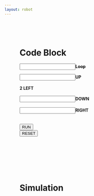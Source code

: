 ```yaml
---
layout: robot
---
```




<div class="container">
<div id="div3" class="shadow" style="padding: 50px; display: inline-block;">
<h1>Code Block</h1>
<div class="loop-block">
    <p style="color: black; text-align: left;"><input id="loop" class="block-input"><b>Loop</b></p>
    <div class="up-block"><input id="up" class="block-input"><label class="label-block"><b>UP</b></label></div><br>
    <div class="left-block"><label class="label-block"><b>2 LEFT</b></label></div><br>
    <div class="down-block"><input id="down" class="block-input"><label class="label-block"><b>DOWN</b></label></div><br>
    <div class="right-block"><input id="right" class="block-input"><label class="label-block"><b>RIGHT</b></label></div><br>
</div>
<br>
<button id="runner" onclick="run()">RUN</button>
<form action="{{ site.baseurl }}/robot4">
    <button type="submit">RESET</button>
</form>
</div>
<div id="div4" class="shadow" style="padding: 50px;">
<h1>Simulation</h1>
<div style="padding: 25px">
    <canvas id="sim" width="250" height="250" style="background: white;">
    </canvas>
</div>
</div>
</div>

<script>
var runner = document.getElementById("runner");
var sim = document.getElementById("sim");
var ctx = sim.getContext("2d");
var canvasWidth = sim.width;
var canvasHeight = sim.height;
var squareSize = 50;
var squareX = 200;
var squareY = 200;
var barX1 = 150;
var barX2 = 150;
var barX3 = 50;
var barX4 = 50;
var barX5 = 50;
var barX6 = 50;
var barX7 = 150;
var barX8 = 150;
var barY1 = 200;
var barY2 = 150;
var barY3 = 150;
var barY4 = 200;
var barY5 = 0;
var barY6 = 50;
var barY7 = 0;
var barY8 = 50;
let winCheck = 0;


function draw() {
    ctx.clearRect(0, 0, canvasWidth, canvasHeight);
    ctx.beginPath();
    ctx.fillStyle = "rgb(0, 0, 0)";
    ctx.fillRect(squareX, squareY, squareSize, squareSize);
    ctx.fill();
    ctx.closePath();

    //barrier
    ctx.beginPath();
    ctx.fillStyle = "rgb(255, 0, 0)";
    ctx.fillRect(barX1, barY1, 50, 50);
    ctx.fillRect(barX2, barY2, 50, 50);
    ctx.fillRect(barX3, barY3, 50, 50);
    ctx.fillRect(barX4, barY4, 50, 50);
    ctx.fillRect(barX5, barY5, 50, 50);
    ctx.fillRect(barX6, barY6, 50, 50);
    ctx.fillRect(barX7, barY7, 50, 50);
    ctx.fillRect(barX8, barY8, 50, 50);
    ctx.fill();
    ctx.closePath();

    //end point
    ctx.beginPath();
    ctx.fillStyle = "yellow";
    ctx.arc(25, 225, 10, 0, 2 * Math.PI);
    ctx.fill();
    ctx.closePath();
}

function collide() {
    if (squareX == barX1 && squareY == barY1) {
        squareX = 200;
        squareY = 200;
        console.log("collide");
        return;
    }
    if (squareX == barX2 && squareY == barY2) {
        squareX = 200;
        squareY = 200;
        console.log("collide");
        return;
    }
    if (squareX == barX3 && squareY == barY3) {
        squareX = 200;
        squareY = 200;
        console.log("collide");
        return;
    }
    if (squareX == barX4 && squareY == barY4) {
        squareX = 200;
        squareY = 200;
        console.log("collide");
        return;
    }
    if (squareX == barX5 && squareY == barY5) {
        squareX = 200;
        squareY = 200;
        console.log("collide");
        return;
    }
    if (squareX == barX6 && squareY == barY6) {
        squareX = 200;
        squareY = 200;
        console.log("collide");
        return;
    }
    if (squareX == barX7 && squareY == barY7) {
        squareX = 200;
        squareY = 200;
        console.log("collide");
        return;
    }
    if (squareX == barX8 && squareY == barY8) {
        squareX = 200;
        squareY = 200;
        console.log("collide");
        return;
    }
    return;
}



// This function reads input values from the HTML document, creates an array of movements based on the input, 
// and uses setInterval to execute each movement in sequence at a delay of 800 milliseconds.
function run() {
    // Read input values from the HTML document and convert them to integers.
    var UPinput = parseInt(document.getElementById("up").value);
    var DOWNinput = parseInt(document.getElementById("down").value);
    var LEFTinput = 2;
    var RIGHTinput = parseInt(document.getElementById("right").value);
    var looper = parseInt(document.getElementById("loop").value);

    runner.style.opacity = 0;
    

    // Create an array to hold the movements.
    let movements = [];

    // Push 'up' movements to the array.
    for (let l = 0; l < looper; l++) {
        for (let k = 0; k < UPinput; k++) {
            movements.push(up);
        }

        for (let a = 0; a < LEFTinput; a++) {
            movements.push(left);
        }

        // Push 'down' movements to the array.
        for (let i = 0; i < DOWNinput; i++) {
            movements.push(down);
        }


        // Push 'right' movements to the array.
        for (let c = 0; c < RIGHTinput; c++) {
            movements.push(right);
        }
    }


    // Set the initial index to 0 and execute each movement in sequence with a delay of 800 milliseconds.
    let index = 0;
    let intervalId = setInterval(() => {
        // If the end of the movements array has been reached, stop executing movements.
        if (index >= movements.length) {
            clearInterval(intervalId);
            win(); // Call the win function.
            return;
        }
        movements[index](); // Execute the movement at the current index.
        index++; // Increment the index.
    }, 800);
}

function win() {
  if (squareX == 0 && squareY == 200) {
    let person = prompt("Please enter your name:");
    let password = prompt("Please enter your password:");
    if (person != null && password != null) {
      fetch('http://127.0.0.1:8687/api/users/win', {
        method: 'POST',
        headers: { 'Content-Type': 'application/json' },
        body: JSON.stringify({ name: person, password: password })
      })
        .then(response => response.json())
        .then(data => {
          console.log(data);
          displayLeaderboard();
        })
        .catch(error => {
          console.error('Error:', error);
        });
    }

    // increase the player's level by 1
    let level = parseInt(localStorage.getItem('level')) || 1;
    level += 1;
    localStorage.setItem('level', level);
  }
}

function right() {
    squareX += squareSize;

    // Check if the square hits the right wall
    if (squareX + squareSize > canvasWidth) {
        squareX = canvasWidth - squareSize;
    }
    collide();
    console.log("right")
}

function left() {
    squareX -= squareSize;
    // Check if the square hits the left wall
    if (squareX < 0) {
        squareX = 0;
    }
    collide();
    console.log("left")
}

function up() {
    squareY -= squareSize;
    // Check if the square hits the top wall
    if (squareY < 0) {
        squareY = 0;
    }
    collide();
    console.log("up")
}

function down() {
    squareY += squareSize;
    // Check if the square hits the bottom wall
    if (squareY + squareSize > canvasHeight) {
        squareY = canvasHeight - squareSize;
    }
    collide();
    console.log("down")
}

setInterval(draw, 10);


</script>
